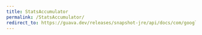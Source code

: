```yaml
---
title: StatsAccumulator
permalink: /StatsAccumulator/
redirect_to: https://guava.dev/releases/snapshot-jre/api/docs/com/google/common/math/StatsAccumulator.html
---
```

